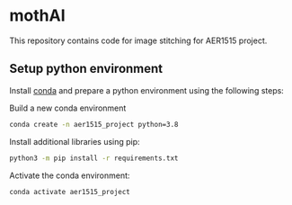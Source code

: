 # mothAI
This repository contains code for image stitching for AER1515 project.

## Setup python environment
Install [conda](https://docs.conda.io/projects/conda/en/latest/user-guide/install/index.html) and prepare a python environment using the following steps:

Build a new conda environment
```bash
conda create -n aer1515_project python=3.8
```

Install additional libraries using pip:

```bash
python3 -m pip install -r requirements.txt
```

Activate the conda environment:
```bash
conda activate aer1515_project
```